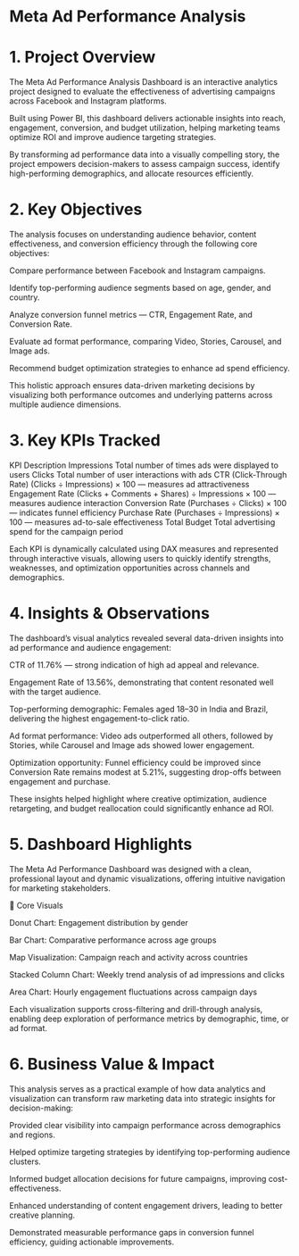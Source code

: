 # Meta Ad Performance Analysis 
# 1. Project Overview

The Meta Ad Performance Analysis Dashboard is an interactive analytics project designed to evaluate the effectiveness of advertising campaigns across Facebook and Instagram platforms.

Built using Power BI, this dashboard delivers actionable insights into reach, engagement, conversion, and budget utilization, helping marketing teams optimize ROI and improve audience targeting strategies.

By transforming ad performance data into a visually compelling story, the project empowers decision-makers to assess campaign success, identify high-performing demographics, and allocate resources efficiently.

# 2. Key Objectives

The analysis focuses on understanding audience behavior, content effectiveness, and conversion efficiency through the following core objectives:

Compare performance between Facebook and Instagram campaigns.

Identify top-performing audience segments based on age, gender, and country.

Analyze conversion funnel metrics — CTR, Engagement Rate, and Conversion Rate.

Evaluate ad format performance, comparing Video, Stories, Carousel, and Image ads.

Recommend budget optimization strategies to enhance ad spend efficiency.

This holistic approach ensures data-driven marketing decisions by visualizing both performance outcomes and underlying patterns across multiple audience dimensions.

# 3. Key KPIs Tracked
KPI	Description
Impressions	Total number of times ads were displayed to users
Clicks	Total number of user interactions with ads
CTR (Click-Through Rate)	(Clicks ÷ Impressions) × 100 — measures ad attractiveness
Engagement Rate	(Clicks + Comments + Shares) ÷ Impressions × 100 — measures audience interaction
Conversion Rate	(Purchases ÷ Clicks) × 100 — indicates funnel efficiency
Purchase Rate	(Purchases ÷ Impressions) × 100 — measures ad-to-sale effectiveness
Total Budget	Total advertising spend for the campaign period

Each KPI is dynamically calculated using DAX measures and represented through interactive visuals, allowing users to quickly identify strengths, weaknesses, and optimization opportunities across channels and demographics.

# 4. Insights & Observations

The dashboard’s visual analytics revealed several data-driven insights into ad performance and audience engagement:

 CTR of 11.76% — strong indication of high ad appeal and relevance.

 Engagement Rate of 13.56%, demonstrating that content resonated well with the target audience.

 Top-performing demographic: Females aged 18–30 in India and Brazil, delivering the highest engagement-to-click ratio.

 Ad format performance: Video ads outperformed all others, followed by Stories, while Carousel and Image ads showed lower engagement.

 Optimization opportunity: Funnel efficiency could be improved since Conversion Rate remains modest at 5.21%, suggesting drop-offs between engagement and purchase.

These insights helped highlight where creative optimization, audience retargeting, and budget reallocation could significantly enhance ad ROI.

# 5. Dashboard Highlights

The Meta Ad Performance Dashboard was designed with a clean, professional layout and dynamic visualizations, offering intuitive navigation for marketing stakeholders.

🔹 Core Visuals

Donut Chart: Engagement distribution by gender

Bar Chart: Comparative performance across age groups

Map Visualization: Campaign reach and activity across countries

Stacked Column Chart: Weekly trend analysis of ad impressions and clicks

Area Chart: Hourly engagement fluctuations across campaign days

Each visualization supports cross-filtering and drill-through analysis, enabling deep exploration of performance metrics by demographic, time, or ad format.

# 6. Business Value & Impact

This analysis serves as a practical example of how data analytics and visualization can transform raw marketing data into strategic insights for decision-making:

Provided clear visibility into campaign performance across demographics and regions.

Helped optimize targeting strategies by identifying top-performing audience clusters.

Informed budget allocation decisions for future campaigns, improving cost-effectiveness.

Enhanced understanding of content engagement drivers, leading to better creative planning.

Demonstrated measurable performance gaps in conversion funnel efficiency, guiding actionable improvements.
